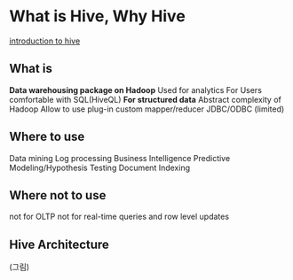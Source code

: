
# What is Hive, Why Hive

[introduction to hive](https://youtu.be/tKNGB5IZPFE)

## What is
**Data warehousing package on Hadoop**
Used for analytics
For Users comfortable with SQL(HiveQL)
**For structured data**
Abstract complexity of Hadoop
Allow to use plug-in custom mapper/reducer
JDBC/ODBC (limited)

## Where to use

Data mining
Log processing
Business Intelligence
Predictive Modeling/Hypothesis Testing
Document Indexing

## Where not to use

not for OLTP
not for real-time queries and row level updates


## Hive Architecture

(그림)





